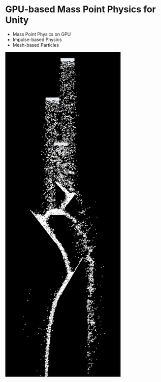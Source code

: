 # GPU-based Mass Point Physics for Unity
 * Mass Point Physics on GPU
 * Impulse-based Physics
 * Mesh-based Particles

[![Vimeo](Html/GPUSand.png)](https://vimeo.com/137930819)
